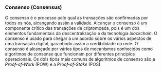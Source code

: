 ### Consenso (Consensus)

O consenso é o processo pelo qual as transações são confirmadas por todos os nós, alcançando assim a validade. Alcançar o consenso é um componente crítico das transações de criptomoeda, pois é um dos elementos fundamentais da descentralização e da tecnologia _blockchain_. O consenso é usado para chegar a um acordo sobre os vários aspectos de uma transação digital, garantindo assim a credibilidade da rede. O consenso é alcançado por vários tipos de mecanismos conhecidos como algoritmos de consenso que funcionam por diferentes princípios operacionais. Os dois tipos mais comuns de algoritmos de consenso são a _Proof-of-Work_ (POW) e a _Proof-of-Stake_ (POS).
